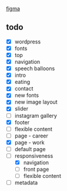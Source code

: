 [figma](https://www.figma.com/design/V2BtyVVcHKgG5A9MEF1IwP/wesola?node-id=0-1&t=aSbirau5emNwTmAZ-0)

## todo
- [x] wordpress
- [x] fonts
- [x] top
- [x] navigation
- [x] speech balloons
- [x] intro
- [x] eating
- [x] contact
- [x] new fonts
- [x] new image layout
- [x] slider
- [ ] instagram gallery
- [x] footer
- [ ] flexible content
- [ ] page - career
- [x] page - work
- [ ] default page
- [ ] responsiveness
  - [x] navigation
  - [ ] front page
  - [ ] flexible content
- [ ] metadata
